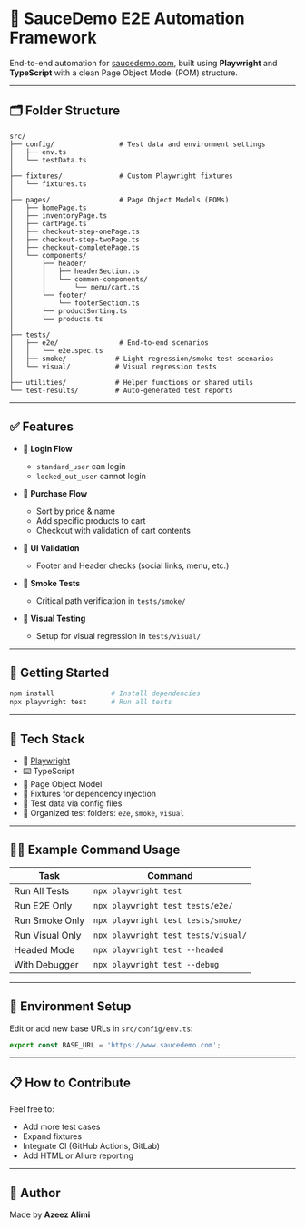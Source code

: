 # 🧪 SauceDemo E2E Automation Framework

End-to-end automation for [saucedemo.com](https://www.saucedemo.com), built using **Playwright** and **TypeScript** with a clean Page Object Model (POM) structure.

---

## 🗂️ Folder Structure

```
src/
├── config/                # Test data and environment settings
│   ├── env.ts
│   └── testData.ts
│
├── fixtures/              # Custom Playwright fixtures
│   └── fixtures.ts
│
├── pages/                 # Page Object Models (POMs)
│   ├── homePage.ts
│   ├── inventoryPage.ts
│   ├── cartPage.ts
│   ├── checkout-step-onePage.ts
│   ├── checkout-step-twoPage.ts
│   ├── checkout-completePage.ts
│   └── components/
│       ├── header/
│       │   ├── headerSection.ts
│       │   └── common-components/
│       │       └── menu/cart.ts
│       └── footer/
│           └── footerSection.ts
│       └── productSorting.ts
│       └── products.ts
│
├── tests/
│   ├── e2e/               # End-to-end scenarios
│   │   └── e2e.spec.ts
│   ├── smoke/            # Light regression/smoke test scenarios
│   └── visual/           # Visual regression tests
│
├── utilities/            # Helper functions or shared utils
└── test-results/         # Auto-generated test reports
```

---

## ✅ Features

- 🔐 **Login Flow**
  - `standard_user` can login
  - `locked_out_user` cannot login

- 🛒 **Purchase Flow**
  - Sort by price & name
  - Add specific products to cart
  - Checkout with validation of cart contents

- 🎯 **UI Validation**
  - Footer and Header checks (social links, menu, etc.)

- 🧪 **Smoke Tests**
  - Critical path verification in `tests/smoke/`

- 📸 **Visual Testing**
  - Setup for visual regression in `tests/visual/`

---

## 🚀 Getting Started

```bash
npm install              # Install dependencies
npx playwright test      # Run all tests
```

---

## 🧬 Tech Stack

- 🧪 [Playwright](https://playwright.dev/)
- ⌨️ TypeScript
- 🧱 Page Object Model
- 💉 Fixtures for dependency injection
- 💾 Test data via config files
- 📂 Organized test folders: `e2e`, `smoke`, `visual`

---

## 👨‍💻 Example Command Usage

| Task                     | Command                                  |
|--------------------------|------------------------------------------|
| Run All Tests            | `npx playwright test`                    |
| Run E2E Only             | `npx playwright test tests/e2e/`         |
| Run Smoke Only           | `npx playwright test tests/smoke/`       |
| Run Visual Only          | `npx playwright test tests/visual/`      |
| Headed Mode              | `npx playwright test --headed`           |
| With Debugger            | `npx playwright test --debug`            |

---

## 📁 Environment Setup

Edit or add new base URLs in `src/config/env.ts`:
```ts
export const BASE_URL = 'https://www.saucedemo.com';
```

---

## 📋 How to Contribute

Feel free to:
- Add more test cases
- Expand fixtures
- Integrate CI (GitHub Actions, GitLab)
- Add HTML or Allure reporting

---

## 🧠 Author

Made by **Azeez Alimi**  